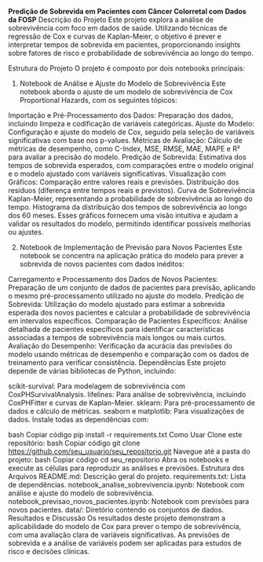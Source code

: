 **Predição de Sobrevida em Pacientes com Câncer Colorretal com Dados da FOSP**
  Descrição do Projeto
Este projeto explora a análise de sobrevivência com foco em dados de saúde. Utilizando técnicas de regressão de Cox e curvas de Kaplan-Meier, o objetivo é prever e interpretar tempos de sobrevida em pacientes, proporcionando insights sobre fatores de risco e probabilidade de sobrevivência ao longo do tempo.

Estrutura do Projeto
O projeto é composto por dois notebooks principais:

1. Notebook de Análise e Ajuste do Modelo de Sobrevivência
Este notebook aborda o ajuste de um modelo de sobrevivência de Cox Proportional Hazards, com os seguintes tópicos:

Importação e Pré-Processamento dos Dados: Preparação dos dados, incluindo limpeza e codificação de variáveis categóricas.
Ajuste do Modelo: Configuração e ajuste do modelo de Cox, seguido pela seleção de variáveis significativas com base nos p-values.
Métricas de Avaliação: Cálculo de métricas de desempenho, como C-Index, MSE, RMSE, MAE, MAPE e R² para avaliar a precisão do modelo.
Predição de Sobrevida: Estimativa dos tempos de sobrevida esperados, com comparações entre o modelo original e o modelo ajustado com variáveis significativas.
Visualização com Gráficos:
Comparação entre valores reais e previsões.
Distribuição dos resíduos (diferença entre tempos reais e previstos).
Curva de Sobrevivência Kaplan-Meier, representando a probabilidade de sobrevivência ao longo do tempo.
Histograma da distribuição dos tempos de sobrevivência ao longo dos 60 meses.
Esses gráficos fornecem uma visão intuitiva e ajudam a validar os resultados do modelo, permitindo identificar possíveis melhorias ou ajustes.

2. Notebook de Implementação de Previsão para Novos Pacientes
Este notebook se concentra na aplicação prática do modelo para prever a sobrevida de novos pacientes com dados inéditos:

Carregamento e Processamento dos Dados de Novos Pacientes: Preparação de um conjunto de dados de pacientes para previsão, aplicando o mesmo pré-processamento utilizado no ajuste do modelo.
Predição de Sobrevida: Utilização do modelo ajustado para estimar a sobrevida esperada dos novos pacientes e calcular a probabilidade de sobrevivência em intervalos específicos.
Comparação de Pacientes Específicos: Análise detalhada de pacientes específicos para identificar características associadas a tempos de sobrevivência mais longos ou mais curtos.
Avaliação do Desempenho: Verificação da acurácia das previsões do modelo usando métricas de desempenho e comparação com os dados de treinamento para verificar consistência.
Dependências
Este projeto depende de várias bibliotecas de Python, incluindo:

scikit-survival: Para modelagem de sobrevivência com CoxPHSurvivalAnalysis.
lifelines: Para análise de sobrevivência, incluindo CoxPHFitter e curvas de Kaplan-Meier.
sklearn: Para pré-processamento de dados e cálculo de métricas.
seaborn e matplotlib: Para visualizações de dados.
Instale todas as dependências com:

bash
Copiar código
pip install -r requirements.txt
Como Usar
Clone este repositório:
bash
Copiar código
git clone https://github.com/seu_usuario/seu_repositorio.git
Navegue até a pasta do projeto:
bash
Copiar código
cd seu_repositorio
Abra os notebooks e execute as células para reproduzir as análises e previsões.
Estrutura dos Arquivos
README.md: Descrição geral do projeto.
requirements.txt: Lista de dependências.
notebook_analise_sobrevivencia.ipynb: Notebook com análise e ajuste do modelo de sobrevivência.
notebook_previsao_novos_pacientes.ipynb: Notebook com previsões para novos pacientes.
data/: Diretório contendo os conjuntos de dados.
Resultados e Discussão
Os resultados deste projeto demonstram a aplicabilidade do modelo de Cox para prever o tempo de sobrevivência, com uma avaliação clara de variáveis significativas. As previsões de sobrevida e a análise de variáveis podem ser aplicadas para estudos de risco e decisões clínicas.

